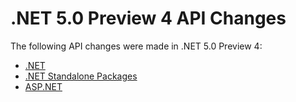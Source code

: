 # .NET 5.0 Preview 4 API Changes

The following API changes were made in .NET 5.0 Preview 4:

- [.NET](./.Net/5.0-preview4.md)
- [.NET Standalone Packages](./.Net/standalone-packages/5.0-preview4-standalone-packages.md)
- [ASP.NET](./Asp.Net/5.0-preview4.md)
